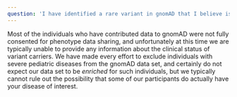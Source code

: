 ```yaml
---
question: 'I have identified a rare variant in gnomAD that I believe is associated with a specific clinical phenotype. What phenotype data are available for these individuals?'
---
```


Most of the individuals who have contributed data to gnomAD were not fully consented for phenotype data sharing, and unfortunately at this time we are typically unable to provide any information about the clinical status of variant carriers. We have made every effort to exclude individuals with severe pediatric diseases from the gnomAD data set, and certainly do not expect our data set to be *enriched* for such individuals, but we typically cannot rule out the possibility that some of our participants do actually have your disease of interest.
